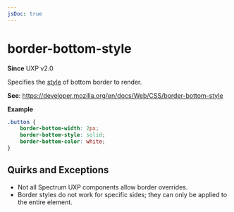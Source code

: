 ```yaml
---
jsDoc: true
---
```

# border-bottom-style

**Since**  UXP v2.0

Specifies the [style](../border-style/) of bottom border to render.

**See**: https://developer.mozilla.org/en/docs/Web/CSS/border-bottom-style  

**Example**

```css
.button {
    border-bottom-width: 2px;
    border-bottom-style: solid;
    border-bottom-color: white;
}
```

## Quirks and Exceptions

* Not all Spectrum UXP components allow border overrides.
* Border styles do not work for specific sides; they can only be applied to the entire element.